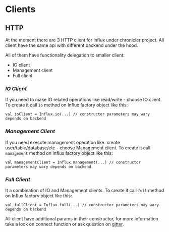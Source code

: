 # Clients

## HTTP
At the moment there are 3 HTTP client for influx under chronicler project.
All client have the same api with different backend under the hood.

All of them have functionality delegation to smaller client:
- IO client
- Management client
- Full client

### *IO Client*

If you need to make IO related operations like read/write - choose IO client.
To create it call `io` method on Influx factory object like this:
```
val ioClient = Influx.io(...) // constructor parameters may wary depends on backend
```

### *Management Client*
If you need execute management operation like: create user/table/database/etc - choose Management client.
To create it call `management` method on Influx factory object like this:
```
val managementClient = Influx.management(...) // constructor parameters may wary depends on backend
```

### *Full Client*
It a combination of IO and Management clients.
To create it call `full` method on Influx factory object like this:
```
val fullClient = Influx.full(...) // constructor parameters may wary depends on backend
```

All client have additional params in their constructor, for more information take a look on connect function or ask question on [gitter](https://gitter.im/chronicler-scala/Lobby).

